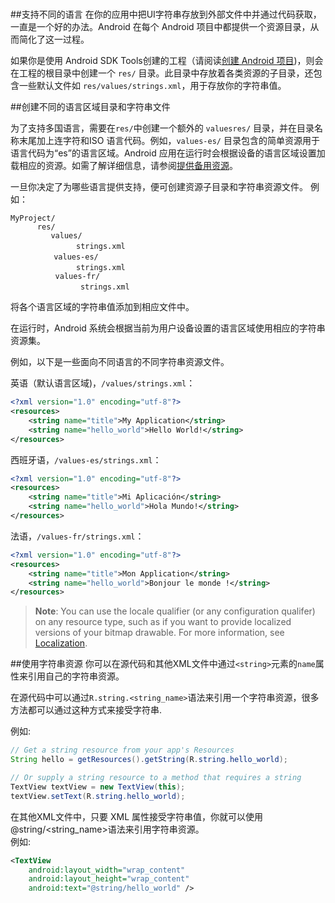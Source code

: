 # 

##支持不同的语言
在你的应用中把UI字符串存放到外部文件中并通过代码获取，一直是一个好的办法。Android 在每个 Android 项目中都提供一个资源目录，从而简化了这一过程。  

如果你是使用 Android SDK Tools创建的工程（请阅读[创建 Android 项目](https://android.developerdocumentation.cn/content/training/getting-started/building-your-first-app/index.html))，则会在工程的根目录中创建一个 `res/` 目录。此目录中存放着各类资源的子目录，还包含一些默认文件如 `res/values/strings.xml`，用于存放你的字符串值。

##创建不同的语言区域目录和字符串文件

为了支持多国语言，需要在`res/`中创建一个额外的 `valuesres/` 目录，并在目录名称末尾加上连字符和ISO 语言代码。例如，`values-es/` 目录包含的简单资源用于语言代码为“es”的语言区域。Android 应用在运行时会根据设备的语言区域设置加载相应的资源。如需了解详细信息，请参阅[提供备用资源](https://developer.android.com/guide/topics/resources/providing-resources.html#AlternativeResources)。


一旦你决定了为哪些语言提供支持，便可创建资源子目录和字符串资源文件。 例如：

    MyProject/    
          res/    
             values/        
                 　strings.xml    
            　values-es/    
                 　strings.xml     
              values-fr/     
       　　　　　　　 strings.xml
    
    
将各个语言区域的字符串值添加到相应文件中。
 
在运行时，Android 系统会根据当前为用户设备设置的语言区域使用相应的字符串资源集。

例如，以下是一些面向不同语言的不同字符串资源文件。

英语（默认语言区域)，`/values/strings.xml`：    

```xml
<?xml version="1.0" encoding="utf-8"?>    
<resources>    
    <string name="title">My Application</string>
    <string name="hello_world">Hello World!</string>
</resources>
```
西班牙语，`/values-es/strings.xml`：

```xml
<?xml version="1.0" encoding="utf-8"?>
<resources>
    <string name="title">Mi Aplicación</string>
    <string name="hello_world">Hola Mundo!</string>
</resources>
```
法语，`/values-fr/strings.xml`：

```xml
<?xml version="1.0" encoding="utf-8"?>
<resources>
    <string name="title">Mon Application</string>
    <string name="hello_world">Bonjour le monde !</string>
</resources>
```
>**Note**: You can use the locale qualifier (or any configuration qualifer) on any resource type, such as if you want to provide localized versions of your bitmap drawable. For more information, see [Localization](https://developer.android.com/guide/topics/resources/localization.html).

##使用字符串资源
你可以在源代码和其他XML文件中通过`<string>`元素的`name`属性来引用自己的字符串资源。

在源代码中可以通过`R.string.<string_name>`语法来引用一个字符串资源，很多方法都可以通过这种方式来接受字符串.    

例如:    

```java     
// Get a string resource from your app's Resources
String hello = getResources().getString(R.string.hello_world);

// Or supply a string resource to a method that requires a string
TextView textView = new TextView(this);
textView.setText(R.string.hello_world);
```
在其他XML文件中，只要 XML 属性接受字符串值，你就可以使用@string/<string_name>语法来引用字符串资源。    
例如:  

```xml
<TextView
    android:layout_width="wrap_content"
    android:layout_height="wrap_content"
    android:text="@string/hello_world" />
```

